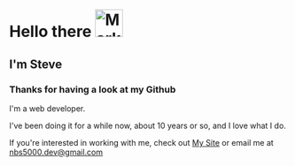 # Hello there <a href="https://www.markdownguide.org/" target="_blank" rel="noreferrer"><img src="https://64.media.tumblr.com/bdf54b52ea0ec6c68960d8357c0827e6/4676961c9447429a-5f/s500x750/3138c44ce52b47308f19de1de88580f3fb2e4b9d.pnj" width="50" height="50" alt="Markdown" /></a>

## I'm Steve 

### Thanks for having a look at my Github

I'm a web developer.

I've been doing it for a while now, about 10 years or so, and I love what I do.﻿

If you're interested in working with me, check out [My Site](https://terrigalwebservices.com.au/) or email me at [nbs5000.dev@gmail.com](mailto:steve@terrigalwebservices.com)
